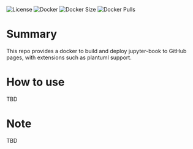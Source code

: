![License](https://img.shields.io/badge/License-Apache_2.0-blue.svg)
![Docker](https://img.shields.io/badge/dockerhub-images-important.svg?logo=LOGO)
![Docker Size](https://img.shields.io/docker/image-size/maciejskorski/jupyter-book-gh)
![Docker Pulls](https://img.shields.io/docker/pulls/maciejskorski/jupyter-book-gh)

# Summary

This repo provides a docker to build and deploy jupyter-book to GitHub pages, with extensions such as plantuml support. 

# How to use

TBD
# Note

TBD